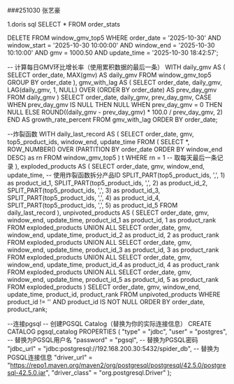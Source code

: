 ###251030 张艺豪


1.doris sql
SELECT
*
FROM order_stats

DELETE FROM window_gmv_top5
WHERE order_date = '2025-10-30'
AND window_start = '2025-10-30 10:00:00'
AND window_end = '2025-10-30 10:10:00'
AND gmv = 1000.50
AND update_time = '2025-10-30 18:42:57';

-- 计算每日GMV环比增长率（使用累积数据的最后一条）
WITH daily_gmv AS (
SELECT
order_date,
MAX(gmv) AS daily_gmv
FROM window_gmv_top5
GROUP BY order_date
),
gmv_with_lag AS (
SELECT
order_date,
daily_gmv,
LAG(daily_gmv, 1, NULL) OVER (ORDER BY order_date) AS prev_day_gmv
FROM daily_gmv
)
SELECT
order_date,
daily_gmv,
prev_day_gmv,
CASE
WHEN prev_day_gmv IS NULL THEN NULL
WHEN prev_day_gmv = 0 THEN NULL
ELSE ROUND((daily_gmv - prev_day_gmv) * 100.0 / prev_day_gmv, 2)
END AS growth_rate_percent
FROM gmv_with_lag
ORDER BY order_date;


--炸裂函数
WITH daily_last_record AS (
SELECT
order_date,
gmv,
top5_product_ids,
window_end,
update_time
FROM (
SELECT
*,
ROW_NUMBER() OVER (PARTITION BY order_date ORDER BY window_end DESC) as rn
FROM window_gmv_top5
) t
WHERE rn = 1  -- 取每天最后一条记录
),
exploded_products AS (
SELECT
order_date,
gmv,
window_end,
update_time,
-- 使用炸裂函数拆分产品ID
SPLIT_PART(top5_product_ids, ',', 1) as product_id_1,
SPLIT_PART(top5_product_ids, ',', 2) as product_id_2,
SPLIT_PART(top5_product_ids, ',', 3) as product_id_3,
SPLIT_PART(top5_product_ids, ',', 4) as product_id_4,
SPLIT_PART(top5_product_ids, ',', 5) as product_id_5
FROM daily_last_record
),
unpivoted_products AS (
SELECT
order_date,
gmv,
window_end,
update_time,
product_id_1 as product_id,
1 as product_rank
FROM exploded_products
UNION ALL
SELECT
order_date,
gmv,
window_end,
update_time,
product_id_2 as product_id,
2 as product_rank
FROM exploded_products
UNION ALL
SELECT
order_date,
gmv,
window_end,
update_time,
product_id_3 as product_id,
3 as product_rank
FROM exploded_products
UNION ALL
SELECT
order_date,
gmv,
window_end,
update_time,
product_id_4 as product_id,
4 as product_rank
FROM exploded_products
UNION ALL
SELECT
order_date,
gmv,
window_end,
update_time,
product_id_5 as product_id,
5 as product_rank
FROM exploded_products
)
SELECT
order_date,
gmv,
window_end,
update_time,
product_id,
product_rank
FROM unpivoted_products
WHERE product_id != '' AND product_id IS NOT NULL
ORDER BY order_date, product_rank;



--连接pgsql
-- 创建PGSQL Catalog（替换为你的实际连接信息）
CREATE CATALOG pgsql_catalog PROPERTIES (
"type" = "jdbc",
"user" = "postgres",           -- 替换为PGSQL用户名
"password" = "pgsql",       -- 替换为PGSQL密码
"jdbc_url" = "jdbc:postgresql://192.168.200.30:5432/spider_db",  -- 替换为PGSQL连接信息
"driver_url" = "https://repo1.maven.org/maven2/org/postgresql/postgresql/42.5.0/postgresql-42.5.0.jar",
"driver_class" = "org.postgresql.Driver"
);